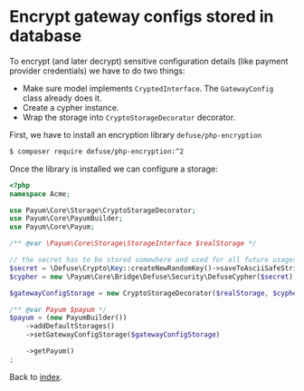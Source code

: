 # Encrypt gateway configs stored in database

To encrypt (and later decrypt) sensitive configuration details (like payment provider credentials) we have to do two things:
 
* Make sure model implements `CryptedInterface`. The `GatewayConfig` class already does it.
* Create a cypher instance. 
* Wrap the storage into `CryptoStorageDecorator` decorator.

First, we have to install an encryption library `defuse/php-encryption`

```bash
$ composer require defuse/php-encryption:^2
```

Once the library is installed we can configure a storage:

```php
<?php
namespace Acme;

use Payum\Core\Storage\CryptoStorageDecorator;
use Payum\Core\PayumBuilder;
use Payum\Core\Payum;

/** @var \Payum\Core\Storage\StorageInterface $realStorage */

// the secret has to be stored somewhere and used for all future usages.
$secret = \Defuse\Crypto\Key::createNewRandomKey()->saveToAsciiSafeString();
$cypher = new \Payum\Core\Bridge\Defuse\Security\DefuseCypher($secret);

$gatewayConfigStorage = new CryptoStorageDecorator($realStorage, $cypher);

/** @var Payum $payum */
$payum = (new PayumBuilder())
    ->addDefaultStorages()
    ->setGatewayConfigStorage($gatewayConfigStorage)

    ->getPayum()
;
```

Back to [index](index.md).
